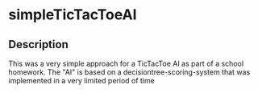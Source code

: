 # simpleTicTacToeAI

## Description
This was a very simple approach for a TicTacToe AI as part of a school homework. The "AI" is based on a decisiontree-scoring-system that was implemented in a very limited period of time
